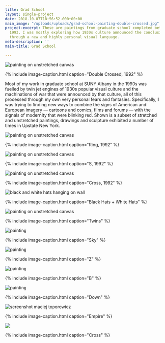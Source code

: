 ```yaml
---
title: Grad School
layout: single-project
date: 2018-10-07T18:56:52.000+00:00
main_image: "/uploads/uploads/grad-school-painting-double-crossed.jpg"
project-excerpt: These are paintings from graduate school completed between 1991 and
  1993. I was mostly exploring how 1930s culture announced the conclusion of modernity
  through a new and highly personal visual language.
meta-description: ''
main-title: Grad School

---
```

![painting on unstretched canvas](/uploads/uploads/grad-school-painting-double-crossed.jpg)

{% include image-caption.html caption="Double Crossed, 1992" %}

Most of my work in graduate school at SUNY Albany in the 1990s was fuelled by twin jet engines of 1930s popular visual culture and the machinations of war that were announced by that culture, all of this processed through my own very personal fears and fantasies. Specifically, I was trying to finding new ways to combine the signs of American and European imagery — cartoons and comics, films and forums — with the signals of modernity that were blinking red. Shown is a subset of stretched and unstretched paintings, drawings and sculpture exhibited a number of times in Upstate New York.

<section class="project" markdown="1">

![painting on unstretched canvas](/uploads/uploads/grad-school-painting-ring.jpg)

{% include image-caption.html caption="Ring, 1992" %}

</section>

<section class="project-column-one" markdown="1">

![painting on unstretched canvas](/uploads/uploads/grad-school-painting-s.jpg)

{% include image-caption.html caption="S, 1992" %}

</section>

<section class="project-column-two" markdown="1">

![painting on unstretched canvas](/uploads/uploads/grad-school-painting-cross.jpg)

{% include image-caption.html caption="Cross, 1992" %}

</section>

<section class="project-column-one" markdown="1">

![black and white hats hanging on wall](/uploads/uploads/grad-school-painting-black-hats-white-hats.jpg)

{% include image-caption.html caption="Black Hats + White Hats" %}

</section>

<section class="project-column-two" markdown="1">

![painting on unstretched canvas](/uploads/uploads/grad-school-painting-twins.jpg)

{% include image-caption.html caption="Twins" %}

</section>

<section class="project-column-one" markdown="1">

![painting](/uploads/uploads/grad-school-painting-sky.jpg)

{% include image-caption.html caption="Sky" %}

</section>

<section class="project-column-two" markdown="1">

![painting](/uploads/uploads/grad-school-painting-z.jpg)

{% include image-caption.html caption="Z" %}

</section>

<section class="project-column-one" markdown="1">

![painting](/uploads/uploads/grad-school-painting-b.jpg)

{% include image-caption.html caption="B" %}

</section>

<section class="project-column-two" markdown="1">

![painting](/uploads/uploads/grad-school-painting-down.jpg)

{% include image-caption.html caption="Down" %}

</section>

<section class="project-column-one" markdown="1">

![screenshot maciej toporowicz](/uploads/uploads/grad-school-painting-empire.jpg)

{% include image-caption.html caption="Empire" %}

</section>

<section class="project-column-two" markdown="1">

![](/uploads/uploads/grad-school-painting-cross-whole.jpg)

{% include image-caption.html caption="Cross" %}

</section>